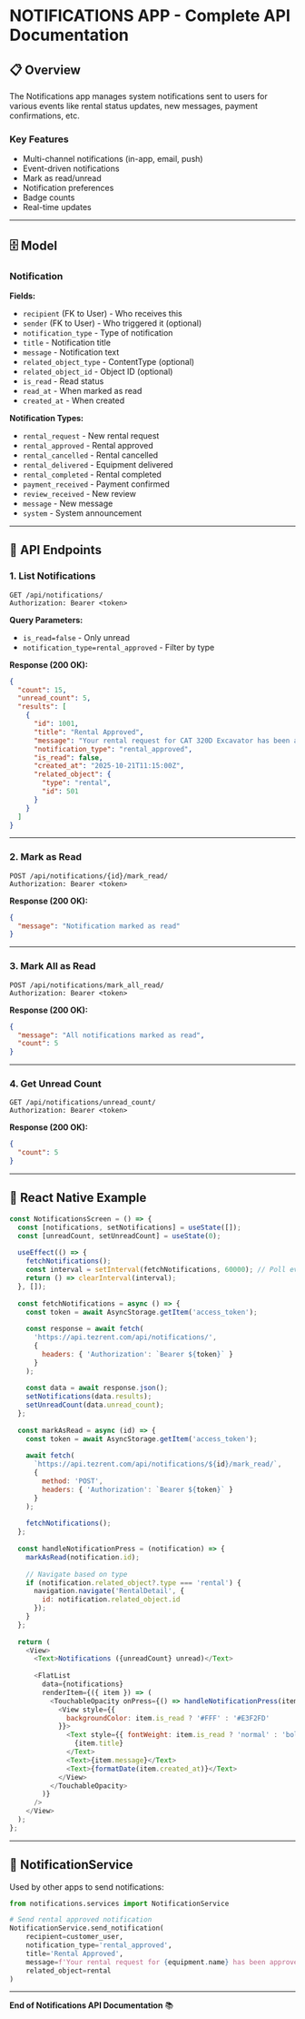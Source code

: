 # NOTIFICATIONS APP - Complete API Documentation

## 📋 Overview

The Notifications app manages system notifications sent to users for various events like rental status updates, new messages, payment confirmations, etc.

### Key Features
- Multi-channel notifications (in-app, email, push)
- Event-driven notifications
- Mark as read/unread
- Notification preferences
- Badge counts
- Real-time updates

---

## 🗄️ Model

### **Notification**

**Fields:**
- `recipient` (FK to User) - Who receives this
- `sender` (FK to User) - Who triggered it (optional)
- `notification_type` - Type of notification
- `title` - Notification title
- `message` - Notification text
- `related_object_type` - ContentType (optional)
- `related_object_id` - Object ID (optional)
- `is_read` - Read status
- `read_at` - When marked as read
- `created_at` - When created

**Notification Types:**
- `rental_request` - New rental request
- `rental_approved` - Rental approved
- `rental_cancelled` - Rental cancelled
- `rental_delivered` - Equipment delivered
- `rental_completed` - Rental completed
- `payment_received` - Payment confirmed
- `review_received` - New review
- `message` - New message
- `system` - System announcement

---

## 🔗 API Endpoints

### 1. List Notifications
```
GET /api/notifications/
Authorization: Bearer <token>
```

**Query Parameters:**
- `is_read=false` - Only unread
- `notification_type=rental_approved` - Filter by type

**Response (200 OK):**
```json
{
  "count": 15,
  "unread_count": 5,
  "results": [
    {
      "id": 1001,
      "title": "Rental Approved",
      "message": "Your rental request for CAT 320D Excavator has been approved",
      "notification_type": "rental_approved",
      "is_read": false,
      "created_at": "2025-10-21T11:15:00Z",
      "related_object": {
        "type": "rental",
        "id": 501
      }
    }
  ]
}
```

---

### 2. Mark as Read
```
POST /api/notifications/{id}/mark_read/
Authorization: Bearer <token>
```

**Response (200 OK):**
```json
{
  "message": "Notification marked as read"
}
```

---

### 3. Mark All as Read
```
POST /api/notifications/mark_all_read/
Authorization: Bearer <token>
```

**Response (200 OK):**
```json
{
  "message": "All notifications marked as read",
  "count": 5
}
```

---

### 4. Get Unread Count
```
GET /api/notifications/unread_count/
Authorization: Bearer <token>
```

**Response (200 OK):**
```json
{
  "count": 5
}
```

---

## 📱 React Native Example

```javascript
const NotificationsScreen = () => {
  const [notifications, setNotifications] = useState([]);
  const [unreadCount, setUnreadCount] = useState(0);
  
  useEffect(() => {
    fetchNotifications();
    const interval = setInterval(fetchNotifications, 60000); // Poll every minute
    return () => clearInterval(interval);
  }, []);
  
  const fetchNotifications = async () => {
    const token = await AsyncStorage.getItem('access_token');
    
    const response = await fetch(
      'https://api.tezrent.com/api/notifications/',
      {
        headers: { 'Authorization': `Bearer ${token}` }
      }
    );
    
    const data = await response.json();
    setNotifications(data.results);
    setUnreadCount(data.unread_count);
  };
  
  const markAsRead = async (id) => {
    const token = await AsyncStorage.getItem('access_token');
    
    await fetch(
      `https://api.tezrent.com/api/notifications/${id}/mark_read/`,
      {
        method: 'POST',
        headers: { 'Authorization': `Bearer ${token}` }
      }
    );
    
    fetchNotifications();
  };
  
  const handleNotificationPress = (notification) => {
    markAsRead(notification.id);
    
    // Navigate based on type
    if (notification.related_object?.type === 'rental') {
      navigation.navigate('RentalDetail', { 
        id: notification.related_object.id 
      });
    }
  };
  
  return (
    <View>
      <Text>Notifications ({unreadCount} unread)</Text>
      
      <FlatList
        data={notifications}
        renderItem={({ item }) => (
          <TouchableOpacity onPress={() => handleNotificationPress(item)}>
            <View style={{ 
              backgroundColor: item.is_read ? '#FFF' : '#E3F2FD' 
            }}>
              <Text style={{ fontWeight: item.is_read ? 'normal' : 'bold' }}>
                {item.title}
              </Text>
              <Text>{item.message}</Text>
              <Text>{formatDate(item.created_at)}</Text>
            </View>
          </TouchableOpacity>
        )}
      />
    </View>
  );
};
```

---

## 🔔 NotificationService

Used by other apps to send notifications:

```python
from notifications.services import NotificationService

# Send rental approved notification
NotificationService.send_notification(
    recipient=customer_user,
    notification_type='rental_approved',
    title='Rental Approved',
    message=f'Your rental request for {equipment.name} has been approved',
    related_object=rental
)
```

---

**End of Notifications API Documentation** 📚
